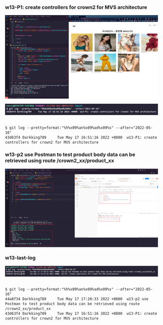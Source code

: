 ### w13-P1: create controllers for crown2 for MVS architecture

![](w13-P1.jpg)

![](w13-P1-log.jpg)

```

$ git log --pretty=format:"%h%x09%an%x09%ad%x09%s" --after="2022-05-16"
43d63f4 Darkking789     Tue May 17 16:51:16 2022 +0800  w13-P1: create controllers for crown2 for MVS architecture

```

### w13-p2 use Postman to test product body data can be retrieved using route /crown2_xx/product_xx


![](w13-P2.jpg)

### w13-last-log

![](w13-P2-log.JPG)

```

$ git log --pretty=format:"%h%x09%an%x09%ad%x09%s" --after="2022-05-16"
44a8f34 Darkking789     Tue May 17 17:20:33 2022 +0800  w13-p2 use Postman to test product body data can be retrieved using route /crown2_xx/product_xx
43d63f4 Darkking789     Tue May 17 16:51:16 2022 +0800  w13-P1: create controllers for crown2 for MVS architecture

```